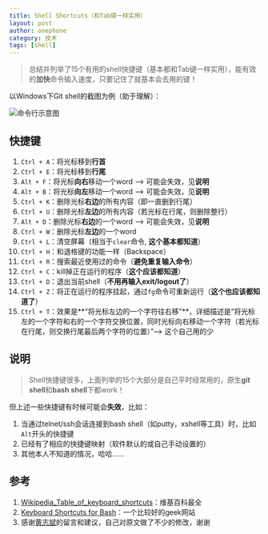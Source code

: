 ```yaml
---
title: Shell Shortcuts（和Tab键一样实用）
layout: post
author: onephone
category: 技术
tags: [shell]
---
```


> 总结并列举了15个有用的shell快捷键（基本都和Tab键一样实用），能有效的**加快**命令输入速度，只要记住了就基本会去用的键！


以Windows下Git shell的截图为例（助于理解）：

![命令行示意图](http://static.zybuluo.com/wuzhimang/4wo449hali113jcdsuz5lspz/image_1asm2ur1j6gqqdr15s7qc59a49.png)

## 快捷键
1. `Ctrl + A`：将光标移到**行首**
2. `Ctrl + E`：将光标移到**行尾**
14. `Alt + F`：将光标**向右**移动一个word --> 可能会失效，见**说明**
15. `Alt + B`：将光标**向左**移动一个word --> 可能会失效，见**说明**
4. `Ctrl + K`：删除光标**右边**的所有内容（即一直删到行尾）
3. `Ctrl + U`：删除光标**左边**的所有内容（若光标在行尾，则删除整行）
6. `Alt + D`：删除光标**右边**的一个word --> 可能会失效，见**说明**
5. `Ctrl + W`：删除光标**左边**的一个word
6. `Ctrl + L`：清空屏幕（相当于`clear`命令, **这个基本都知道**）
7. `Ctrl + H`：和退格键的功能一样（Backspace）
8. `Ctrl + R`：搜索最近使用过的命令（**避免重复输入命令**）
9. `Ctrl + C`：kill掉正在运行的程序（**这个应该都知道**）
10. `Ctrl + D`：退出当前shell（**不用再输入exit/logout了**）
11. `Ctrl + Z`：将正在运行的程序挂起，通过`fg`命令可重新运行（**这个也应该都知道了**）
12. `Ctrl + T`：效果是**“将光标左边的一个字符往右移”**，详细描述是“将光标左的一个字符和右的一个字符交换位置，同时光标向右移动一个字符（若光标在行尾，则交换行尾最后两个字符的位置）”--> 这个自己用的少

## 说明

> Shell快捷键很多，上面列举的15个大部分是自己平时经常用的，原生**git shell**和**bash shell**下都work！   


但上述一些快捷键有时候可能会**失效**，比如：   
1. 当通过telnet/ssh会话连接到bash shell（如putty，xshell等工具）时，比如`Alt`开头的快捷键  
2. 已经有了相应的快捷键映射（软件默认的或自己手动设置的）  
3. 其他本人不知道的情况，哈哈……  

## 参考 
1. [Wikipedia_Table_of_keyboard_shortcuts](https://en.wikipedia.org/wiki/Table_of_keyboard_shortcuts)：维基百科最全  
2. [Keyboard Shortcuts for Bash](https://www.howtogeek.com/howto/ubuntu/keyboard-shortcuts-for-bash-command-shell-for-ubuntu-debian-suse-redhat-linux-etc/)：一个比较好的geek网站  
3. 感谢[黄志斌](http://www.ituring.com.cn/users/98916)的留言和建议，自己对原文做了不少的修改，谢谢

